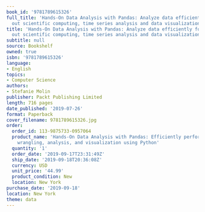 ```yaml
---
book_id: '9781789615326'
full_title: 'Hands-On Data Analysis with Pandas: Analyze data efficiently for carrying
  out scientific computing, time series analysis and data visualization using Python'
title: 'Hands-On Data Analysis with Pandas: Analyze data efficiently for carrying
  out scientific computing, time series analysis and data visualization using Python'
subtitle: null
source: Bookshelf
owned: true
isbn: '9781789615326'
language:
- English
topics:
- Computer Science
authors:
- Stefanie Molin
publisher: Packt Publishing Limited
length: 716 pages
date_published: '2019-07-26'
format: Paperback
cover_filename: 9781789615326.jpg
order:
  order_id: 113-9875733-0957064
  product_name: 'Hands-On Data Analysis with Pandas: Efficiently perform data collection,
    wrangling, analysis, and visualization using Python'
  quantity: '1'
  order_date: '2019-09-17T23:31:49Z'
  ship_date: '2019-09-18T20:36:08Z'
  currency: USD
  unit_price: '44.99'
  product_condition: New
  location: New York
purchase_date: '2019-09-18'
location: New York
theme: data
---
```



